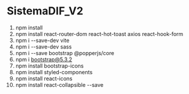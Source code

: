 # SistemaDIF_V2
1. npm install 
2. npm install react-router-dom react-hot-toast axios react-hook-form
3. npm i --save-dev vite
4. npm i --save-dev sass
5. npm i --save bootstrap @popperjs/core
6. npm i bootstrap@5.3.2
7. npm install bootstrap-icons
8. npm install styled-components
9. npm install react-icons
10. npm install react-collapsible --save
